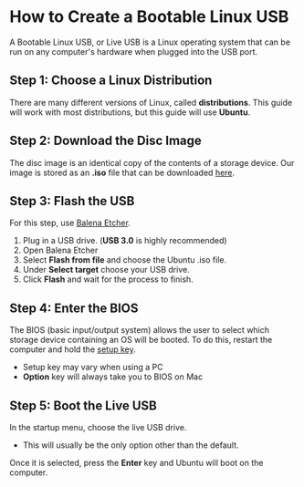 # How to Create a Bootable Linux USB 
A Bootable Linux USB, or Live USB is a Linux operating system that can be run on any computer's hardware when plugged into the USB port.

## Step 1: Choose a Linux Distribution
There are many different versions of Linux, called **distributions**.  This guide will work with most distributions, but this guide will use **Ubuntu**.
## Step 2: Download the Disc Image
The disc image is an identical copy of the contents of a storage device.  Our image is stored as an **.iso** file that can be downloaded [here](https://ubuntu.com/download/desktop). 
## Step 3: Flash the USB
For this step, use [Balena Etcher](https://www.balena.io/etcher).

1. Plug in a USB drive. (**USB 3.0** is highly recommended)
2. Open Balena Etcher
3. Select **Flash from file** and choose the Ubuntu .iso file.
4. Under **Select target** choose your USB drive.
5. Click **Flash** and wait for the process to finish.

## Step 4: Enter the BIOS
The BIOS (basic input/output system) allows the user to select which storage device containing an OS will be booted. To do this, restart the computer and hold the [setup key](https://www.wikihow.com/Enter-BIOS). 

* Setup key may vary when using a PC
* **Option** key will always take you to BIOS on Mac

## Step 5: Boot the Live USB
In the startup menu, choose the live USB drive.

* This will usually be the only option other than the default.

Once it is selected, press the **Enter** key and Ubuntu will boot on the computer.